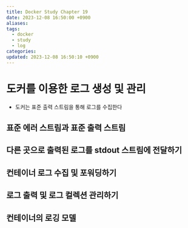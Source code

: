 ```yaml
---
title: Docker Study Chapter 19
date: 2023-12-08 16:50:00 +0900
aliases: 
tags:
  - docker
  - study
  - log
categories: 
updated: 2023-12-08 16:50:10 +0900
---
```


# 도커를 이용한 로그 생성 및 관리

- 도커는 표준 출력 스트림을 통해 로그를 수집한다

## 표준 에러 스트림과 표준 출력 스트림



## 다른 곳으로 출력된 로그를 stdout 스트림에 전달하기

## 컨테이너 로그 수집 및 포워딩하기

## 로그 출력 및 로그 컬렉션 관리하기

## 컨테이너의 로깅 모델
